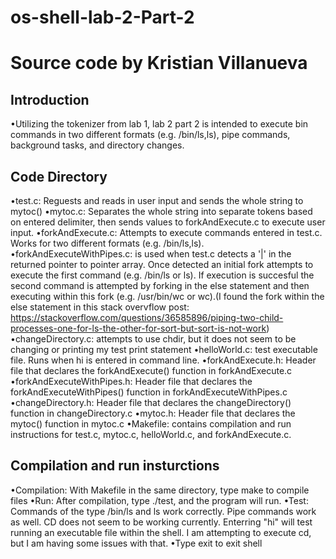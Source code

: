 # os-shell-lab-2-Part-2
# Source code by Kristian Villanueva

## Introduction

•Utilizing the tokenizer from lab 1, lab 2 part 2 is intended to execute bin commands in two different formats (e.g. /bin/ls,ls), pipe commands, background tasks, and directory changes.

## Code Directory

•test.c: Reguests and reads in user input and sends the whole string to mytoc()
•mytoc.c: Separates the whole string into separate tokens based on entered
delimiter, then sends values to forkAndExecute.c to execute user input.
•forkAndExecute.c: Attempts to execute commands entered in test.c. Works for two different formats (e.g. /bin/ls,ls).
•forkAndExecuteWithPipes.c: is used when test.c detects a '|' in the returned pointer to pointer array.
Once detected an initial fork attempts to execute the first command (e.g. /bin/ls or ls). If execution is succesful the second command is attempted by forking in the else statement and then executing within this fork (e.g. /usr/bin/wc or wc).(I found the fork within the else statement in this stack overvflow post: https://stackoverflow.com/questions/36585896/piping-two-child-processes-one-for-ls-the-other-for-sort-but-sort-is-not-work)
•changeDirectory.c: attempts to use chdir, but it does not seem to be changing or printing my test print statement
•helloWorld.c: test executable file. Runs when hi is entered in command line.
•forkAndExecute.h: Header file that declares the forkAndExecute() function in forkAndExecute.c
•forkAndExecuteWithPipes.h: Header file that declares the forkAndExecuteWithPipes() function in forkAndExecuteWithPipes.c
•changeDirectory.h: Header file that declares the changeDirectory() function in changeDirectory.c
•mytoc.h: Header file that declares the mytoc() function in mytoc.c
•Makefile: contains compilation and run instructions for test.c, mytoc.c, helloWorld.c, and forkAndExecute.c.

## Compilation and run insturctions

•Compilation: With Makefile in the same directory, type make to compile files
•Run: After compilation, type ./test, and the program will run.
•Test: Commands of the type /bin/ls and ls work correctly. Pipe commands work as well. CD does not seem to be working currently. 
Enterring "hi" will test running an executable file within the shell. 
I am attempting to execute cd, but I am having some issues with that.
•Type exit to exit shell
